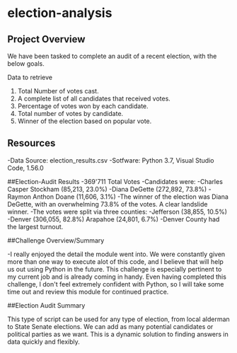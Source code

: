 # election-analysis

## Project Overview
We have been tasked to complete an audit of a recent election, with the below goals.

Data to retrieve
1. Total Number of votes cast.
2. A complete list of all candidates that received votes.
3. Percentage of votes won by each candidate.
4. Total number of votes by candidate.
5. Winner of the election based on popular vote.

## Resources

-Data Source: election_results.csv
-Sotfware: Python 3.7, Visual Studio Code, 1.56.0

##Election-Audit Results
-369'711 Total Votes
-Candidates were: 
  -Charles Casper Stockham (85,213, 23.0%)
  -Diana DeGette (272,892, 73.8%)
  -Raymon Anthon Doane (11,606, 3.1%)
-The winner of the election was Diana DeGette, with an overwhelming 73.8% of the votes. A clear landslide winner.
-The votes were split via three counties:
  -Jefferson (38,855, 10.5%)
  -Denver (306,055, 82.8%)
  Arapahoe (24,801, 6.7%)
 -Denver County had the largest turnout.

##Challenge Overview/Summary

-I really enjoyed the detail the module went into. We were constantly given more than one way to execute alot of this code,
and I believe that will help us out using Python in the future. This challenge is especially pertinent to my current job and 
is already coming in handy. Even having completed this challenge, I don't feel extremely confident with Python, so I will take
some time out and review this module for continued practice.

##Election Audit Summary

This type of script can be used for any type of election, from local alderman to State Senate elections. We can add as many potential candidates 
or political parties as we want. This is a dynamic solution to finding answers in data quickly and flexibly. 


